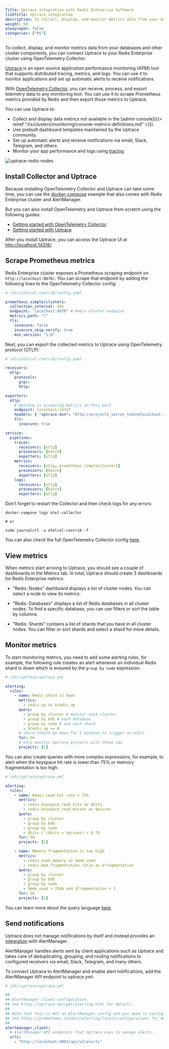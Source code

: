 ```yaml
---
Title: Uptrace integration with Redis Enterprise Software
linkTitle: Uptrace integration
description: To collect, display, and monitor metrics data from your databases and other cluster components, you can connect Uptrace to your Redis Enterprise cluster using OpenTelemetry Collector.
weight: 50
alwaysopen: false
categories: ["RS"]
---
```


To collect, display, and monitor metrics data from your databases and other cluster components, you can connect Uptrace to your Redis Enterprise cluster using OpenTelemetry Collector.

[Uptrace](https://uptrace.dev/get/) is an open source application performance monitoring (APM) tool that supports distributed tracing, metrics, and logs. You can use it to monitor applications and set up automatic alerts to receive notifications.

With [OpenTelemetry Collector](https://opentelemetry.io/docs/collector/), you can receive, process, and export telemetry data to any monitoring tool. You can use it to scrape Prometheus metrics provided by Redis and then export those metrics to Uptrace.

You can use Uptrace to:

- Collect and display data metrics not available in the [admin console]({{< relref "/rs/clusters/monitoring/console-metrics-definitions.md" >}}).
- Use prebuilt dashboard templates maintained by the Uptrace community.
- Set up automatic alerts and receive notifications via email, Slack, Telegram, and others.
- Monitor your app performance and logs using [tracing](https://uptrace.dev/opentelemetry/distributed-tracing.html).

![uptrace-redis-nodes](/images/rs/uptrace-redis-nodes.png)

## Install Collector and Uptrace

Because installing OpenTelemetry Collector and Uptrace can take some time, you can use the [docker-compose](https://github.com/uptrace/uptrace/tree/master/example/redis-enterprise) example that also comes with Redis Enterprise cluster and AlertManager.

But you can also install OpenTelemetry and Uptrace from scratch using the following guides:

- [Getting started with OpenTelemetry Collector](https://uptrace.dev/opentelemetry/collector.html)
- [Getting started with Uptrace](https://uptrace.dev/get/install.html)

After you install Uptrace, you can access the Uptrace UI at [http://localhost:14318/](http://localhost:14318/).

## Scrape Prometheus metrics

Redis Enterprise cluster exposes a Prometheus scraping endpoint on `http://localhost:8070/`. You can scrape that endpoint by adding the following lines to the OpenTelemetry Collector config:

```yaml
# /etc/otelcol-contrib/config.yaml

prometheus_simple/cluster1:
  collection_interval: 10s
  endpoint: "localhost:8070" # Redis Cluster endpoint
  metrics_path: "/"
  tls:
    insecure: false
    insecure_skip_verify: true
    min_version: "1.0"
```

Next, you can export the collected metrics to Uptrace using OpenTelemetry protocol (OTLP):

```yaml
# /etc/otelcol-contrib/config.yaml

receivers:
  otlp:
    protocols:
      grpc:
      http:

exporters:
  otlp:
    # Uptrace is accepting metrics on this port
    endpoint: localhost:14317
    headers: { "uptrace-dsn": "http://project1_secret_token@localhost:14317/1" }
    tls:
      insecure: true

service:
  pipelines:
    traces:
      receivers: [otlp]
      processors: [batch]
      exporters: [otlp]
    metrics:
      receivers: [otlp, prometheus_simple/cluster1]
      processors: [batch]
      exporters: [otlp]
    logs:
      receivers: [otlp]
      processors: [batch]
      exporters: [otlp]
```

Don't forget to restart the Collector and then check logs for any errors:

```shell
docker-compose logs otel-collector

# or

sudo journalctl -u otelcol-contrib -f
```

You can also check the full OpenTelemetry Collector config [here](https://github.com/uptrace/uptrace/blob/master/example/redis-enterprise/otel-collector.yaml).

## View metrics

When metrics start arriving to Uptrace, you should see a couple of dashboards in the Metrics tab. In total, Uptrace should create 3 dashboards for Redis Enterprise metrics:

- "Redis: Nodes" dashboard displays a list of cluster nodes. You can select a node to view its metrics.

- "Redis: Databases" displays a list of Redis databases in all cluster nodes. To find a specific database, you can use filters or sort the table by columns.

- "Redis: Shards" contains a list of shards that you have in all cluster nodes. You can filter or sort shards and select a shard for more details.

## Monitor metrics

To start monitoring metrics, you need to add some alerting rules, for example, the following rule creates an alert whenever an individual Redis shard is down which is ensured by the `group by node` expression:

```yaml
# /etc/uptrace/uptrace.yml

alerting:
  rules:
    - name: Redis shard is down
      metrics:
        - redis_up as $redis_up
      query:
        - group by cluster # monitor each cluster,
        - group by bdb # each database,
        - group by node # and each shard
        - $redis_up == 0
      # shard should be down for 5 minutes to trigger an alert
      for: 5m
      # only monitor Uptrace projects with these ids
      projects: [1]
```

You can also create queries with more complex expressions, for example, to alert when the keyspace hit rate is lower than 75% or memory fragmentation is too high:

```yaml
# /etc/uptrace/uptrace.yml

alerting:
  rules:
    - name: Redis read hit rate < 75%
      metrics:
        - redis_keyspace_read_hits as $hits
        - redis_keyspace_read_misses as $misses
      query:
        - group by cluster
        - group by bdb
        - group by node
        - $hits / ($hits + $misses) < 0.75
      for: 5m
      projects: [1]

    - name: Memory fragmentation is too high
      metrics:
        - redis_used_memory as $mem_used
        - redis_mem_fragmentation_ratio as $fragmentation
      query:
        - group by cluster
        - group by bdb
        - group by node
        - $mem_used > 32mb and $fragmentation > 3
      for: 5m
      projects: [1]
```

You can learn more about the query language [here](https://uptrace.dev/get/querying-metrics.html).

## Send notifications

Uptrace does not manage notifications by itself and instead provides an [integration](https://uptrace.dev/get/alerting.html) with AlertManager.

AlertManager handles alerts sent by client applications such as Uptrace and takes care of deduplicating, grouping, and routing notifications to configured receivers via email, Slack, Telegram, and many others.

To connect Uptrace to AlertManager and enable alert notifications, add the AlertManager API endpoint to uptrace.yml:

```yaml
# /etc/uptrace/uptrace.yml

##
## AlertManager client configuration.
## See https://uptrace.dev/get/alerting.html for details.
##
## Note that this is NOT an AlertManager config and you need to configure AlertManager separately.
## See https://prometheus.io/docs/alerting/latest/configuration/ for details.
##
alertmanager_client:
  # AlertManager API endpoints that Uptrace uses to manage alerts.
  urls:
    - "http://localhost:9093/api/v2/alerts"
```
